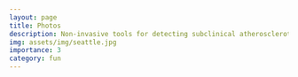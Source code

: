 ```yaml
---
layout: page
title: Photos
description: Non-invasive tools for detecting subclinical atherosclerotic cardiovascular disease
img: assets/img/seattle.jpg
importance: 3
category: fun
---
```





